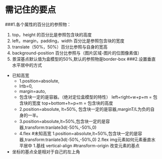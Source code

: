 # 需记住的要点
###1.各个属性的百分比的参照物：
1. top，height 的百分比是参照包含块的高度
2. left，margin，padding，width 百分比是参照包含块的宽度
3. translate（50%，50%）百分比参照与自身的宽高
4. background-position 百分比参照与（图片区域-图片的位图像素值）
5. 景深基点默认值为盒模型的50%,默认的参照物是border-box
###2.设置垂直水平居中的方式
* 已知高宽
	* 1.position=absolute,
	* lrtb=0,
	* margin=auto,
	* 包含块一定的是容器。（绝对定位盒模型的特性）
	left+right+w+p+m = 包含块的宽度
	top+bottom+h+p+m = 包含块的高度
	* 2.position=absolute,
	lt=50%,
	包含块一定的是容器,marginT/L为负的自身的一半。
	* 3.position=absolute,lt=50%,包含块一定的是容器,transform:tranlate3d(-50%,-50%,0)
	* 4.flex
#未知高宽
	1.position=absolute,lt=50%,包含块一定的是容器,transform:tranlate3d(-50%,-50%,0)
	2.flex
	img元素如何元素垂直水平居中
	1.基线
		vertical-align
#transform-origin
  改变元素的基点
 * 坐标的基点全是相对于自己的左上角
